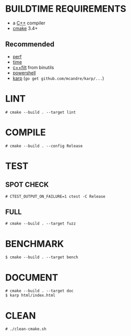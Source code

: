 # BUILDTIME REQUIREMENTS

* a [C++](https://www.cplusplus.com/) compiler
* [cmake](https://cmake.org/) 3.4+

## Recommended

* [perf](https://perf.wiki.kernel.org/index.php/Main_Page)
* [time](https://linux.die.net/man/1/time)
* [c++filt](https://linux.die.net/man/1/c++filt) from binutils
* [powershell](https://docs.microsoft.com/en-us/powershell/)
* [karp](https://github.com/mcandre/karp) (`go get github.com/mcandre/karp/...`)

# LINT

```console
# cmake --build . --target lint
```

# COMPILE

```console
# cmake --build . --config Release
```

# TEST

## SPOT CHECK

```console
# CTEST_OUTPUT_ON_FAILURE=1 ctest -C Release
```

## FULL

```console
# cmake --build . --target fuzz
```

# BENCHMARK

```console
$ cmake --build . --target bench
```

# DOCUMENT

```console
# cmake --build . --target doc
$ karp html/index.html
```

# CLEAN

```console
# ./clean-cmake.sh
```
